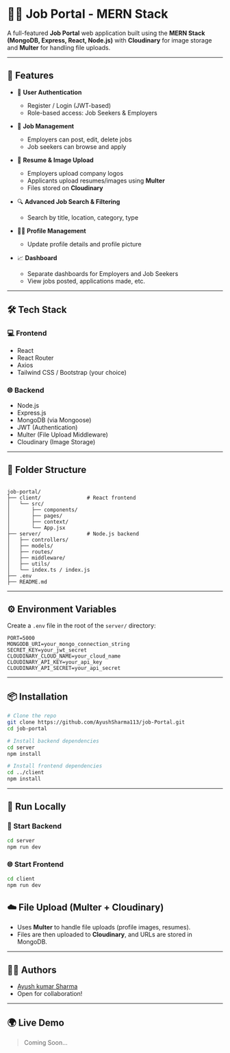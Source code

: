 
# 🧑‍💼 Job Portal - MERN Stack

A full-featured **Job Portal** web application built using the **MERN Stack (MongoDB, Express, React, Node.js)** with **Cloudinary** for image storage and **Multer** for handling file uploads.

---

## 🚀 Features

- 🔐 **User Authentication**
  - Register / Login (JWT-based)
  - Role-based access: Job Seekers & Employers

- 🧾 **Job Management**
  - Employers can post, edit, delete jobs
  - Job seekers can browse and apply

- 📁 **Resume & Image Upload**
  - Employers upload company logos
  - Applicants upload resumes/images using **Multer**
  - Files stored on **Cloudinary**

- 🔍 **Advanced Job Search & Filtering**
  - Search by title, location, category, type

- 🧑‍💼 **Profile Management**
  - Update profile details and profile picture

- 📈 **Dashboard**
  - Separate dashboards for Employers and Job Seekers
  - View jobs posted, applications made, etc.

---

## 🛠️ Tech Stack

### 💻 Frontend
- React
- React Router
- Axios
- Tailwind CSS / Bootstrap (your choice)

### 🌐 Backend
- Node.js
- Express.js
- MongoDB (via Mongoose)
- JWT (Authentication)
- Multer (File Upload Middleware)
- Cloudinary (Image Storage)

---

## 📁 Folder Structure

```

job-portal/
├── client/               # React frontend
│   └── src/
│       ├── components/
│       ├── pages/
│       ├── context/
│       └── App.jsx
├── server/               # Node.js backend
│   ├── controllers/
│   ├── models/
│   ├── routes/
│   ├── middleware/
│   ├── utils/
│   └── index.ts / index.js
├── .env
├── README.md

````

---

## ⚙️ Environment Variables

Create a `.env` file in the root of the `server/` directory:

```env
PORT=5000
MONGODB_URI=your_mongo_connection_string
SECRET_KEY=your_jwt_secret
CLOUDINARY_CLOUD_NAME=your_cloud_name
CLOUDINARY_API_KEY=your_api_key
CLOUDINARY_API_SECRET=your_api_secret
````

---

## 📦 Installation

```bash
# Clone the repo
git clone https://github.com/AyushSharma113/job-Portal.git
cd job-portal

# Install backend dependencies
cd server
npm install

# Install frontend dependencies
cd ../client
npm install
```

---

## 🧪 Run Locally

### 🚀 Start Backend

```bash
cd server
npm run dev
```

### 🌐 Start Frontend

```bash
cd client
npm run dev
```


## ☁️ File Upload (Multer + Cloudinary)

* Uses **Multer** to handle file uploads (profile images, resumes).
* Files are then uploaded to **Cloudinary**, and URLs are stored in MongoDB.

---


## 🧑‍💻 Authors

* [Ayush kumar Sharma](https://github.com/AyushSharma113)
* Open for collaboration!

---


## 🌍 Live Demo

> Coming Soon... 
```
